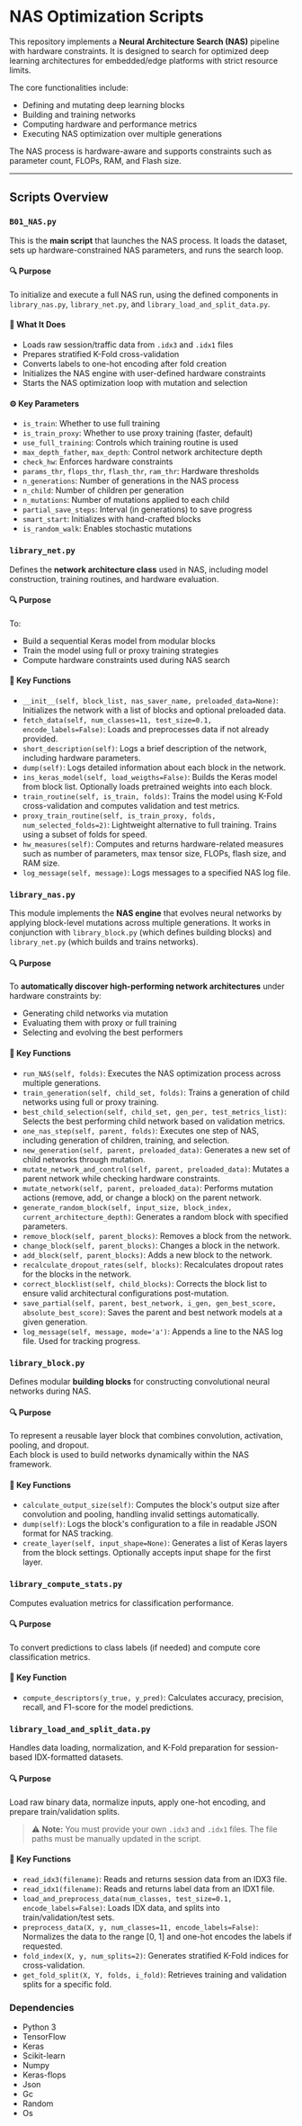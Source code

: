 # NAS Optimization Scripts

This repository implements a **Neural Architecture Search (NAS)** pipeline with hardware constraints. It is designed to search for optimized deep learning architectures for embedded/edge platforms with strict resource limits.

The core functionalities include:
- Defining and mutating deep learning blocks
- Building and training networks 
- Computing hardware and performance metrics
- Executing NAS optimization over multiple generations

The NAS process is hardware-aware and supports constraints such as parameter count, FLOPs, RAM, and Flash size.

---

## Scripts Overview

### `B01_NAS.py`

This is the **main script** that launches the NAS process. It loads the dataset, sets up hardware-constrained NAS parameters, and runs the search loop.

#### 🔍 Purpose

To initialize and execute a full NAS run, using the defined components in `library_nas.py`, `library_net.py`, and `library_load_and_split_data.py`.

#### 🧠 What It Does

- Loads raw session/traffic data from `.idx3` and `.idx1` files
- Prepares stratified K-Fold cross-validation
- Converts labels to one-hot encoding after fold creation
- Initializes the NAS engine with user-defined hardware constraints
- Starts the NAS optimization loop with mutation and selection

#### ⚙️ Key Parameters

- `is_train`: Whether to use full training
- `is_train_proxy`: Whether to use proxy training (faster, default)
- `use_full_training`: Controls which training routine is used
- `max_depth_father`, `max_depth`: Control network architecture depth
- `check_hw`: Enforces hardware constraints
- `params_thr`, `flops_thr`, `flash_thr`, `ram_thr`: Hardware thresholds
- `n_generations`: Number of generations in the NAS process
- `n_child`: Number of children per generation
- `n_mutations`: Number of mutations applied to each child
- `partial_save_steps`: Interval (in generations) to save progress
- `smart_start`: Initializes with hand-crafted blocks
- `is_random_walk`: Enables stochastic mutations


### `library_net.py`
Defines the **network architecture class** used in NAS, including model construction, training routines, and hardware evaluation.

#### 🔍 Purpose

To:
- Build a sequential Keras model from modular blocks
- Train the model using full or proxy training strategies
- Compute hardware constraints used during NAS search

#### 🔧 Key Functions

  - `__init__(self, block_list, nas_saver_name, preloaded_data=None)`: Initializes the network with a list of blocks and optional preloaded data.
  - `fetch_data(self, num_classes=11, test_size=0.1, encode_labels=False)`: Loads and preprocesses data if not already provided.
  - `short_description(self)`: Logs a brief description of the network, including hardware parameters.
  - `dump(self)`: Logs detailed information about each block in the network.
  - `ins_keras_model(self, load_weigths=False)`: Builds the Keras model from block list. Optionally loads pretrained weights into each block.
  - `train_routine(self, is_train, folds)`: Trains the model using K-Fold cross-validation and computes validation and test metrics.
  - `proxy_train_routine(self, is_train_proxy, folds, num_selected_folds=2)`: Lightweight alternative to full training. Trains using a subset of folds for speed.
  - `hw_measures(self)`: Computes and returns hardware-related measures such as number of parameters, max tensor size, FLOPs, flash size, and RAM size.
  - `log_message(self, message)`: Logs messages to a specified NAS log file.

### `library_nas.py`
This module implements the **NAS engine** that evolves neural networks by applying block-level mutations across multiple generations. It works in conjunction with `library_block.py` (which defines building blocks) and `library_net.py` (which builds and trains networks).

#### 🔍 Purpose

To **automatically discover high-performing network architectures** under hardware constraints by:
- Generating child networks via mutation
- Evaluating them with proxy or full training
- Selecting and evolving the best performers
  
#### 🔧 Key Functions
  - `run_NAS(self, folds)`: Executes the NAS optimization process across multiple generations.
  - `train_generation(self, child_set, folds)`: Trains a generation of child networks using full or proxy training.
  - `best_child_selection(self, child_set, gen_per, test_metrics_list)`: Selects the best performing child network based on validation metrics.
  - `one_nas_step(self, parent, folds)`: Executes one step of NAS, including generation of children, training, and selection.
  - `new_generation(self, parent, preloaded_data)`: Generates a new set of child networks through mutation.
  - `mutate_network_and_control(self, parent, preloaded_data)`: Mutates a parent network while checking hardware constraints.
  - `mutate_network(self, parent, preloaded_data)`: Performs mutation actions (remove, add, or change a block) on the parent network.
  - `generate_random_block(self, input_size, block_index, current_architecture_depth)`: Generates a random block with specified parameters.
  - `remove_block(self, parent_blocks)`: Removes a block from the network.
  - `change_block(self, parent_blocks)`: Changes a block in the network.
  - `add_block(self, parent_blocks)`: Adds a new block to the network.
  - `recalculate_dropout_rates(self, blocks)`: Recalculates dropout rates for the blocks in the network.
  - `correct_blocklist(self, child_blocks)`: Corrects the block list to ensure valid architectural configurations post-mutation.
  - `save_partial(self, parent, best_network, i_gen, gen_best_score, absolute_best_score)`: Saves the parent and best network models at a given generation.
  - `log_message(self, message, mode='a')`: Appends a line to the NAS log file. Used for tracking progress.


### `library_block.py`
Defines modular **building blocks** for constructing convolutional neural networks during NAS.

#### 🔍 Purpose

To represent a reusable layer block that combines convolution, activation, pooling, and dropout.  
Each block is used to build networks dynamically within the NAS framework.

#### 🔧 Key Functions

  - `calculate_output_size(self)`: Computes the block's output size after convolution and pooling, handling invalid settings automatically.
  - `dump(self)`: Logs the block's configuration to a file in readable JSON format for NAS tracking.
  - `create_layer(self, input_shape=None)`: Generates a list of Keras layers from the block settings. Optionally accepts input shape for the first layer.


### `library_compute_stats.py`

Computes evaluation metrics for classification performance.

#### 🔍 Purpose

To convert predictions to class labels (if needed) and compute core classification metrics.

#### 🔧 Key Function
  - `compute_descriptors(y_true, y_pred)`: Calculates accuracy, precision, recall, and F1-score for the model predictions.


### `library_load_and_split_data.py`

Handles data loading, normalization, and K-Fold preparation for session-based IDX-formatted datasets.

#### 🔍 Purpose
Load raw binary data, normalize inputs, apply one-hot encoding, and prepare train/validation splits.

> ⚠️ **Note:** You must provide your own `.idx3` and `.idx1` files. The file paths must be manually updated in the script.

#### 🔧 Key Functions

  - `read_idx3(filename)`: Reads and returns session data from an IDX3 file.
  - `read_idx1(filename)`: Reads and returns label data from an IDX1 file.
  - `load_and_preprocess_data(num_classes, test_size=0.1, encode_labels=False)`: Loads IDX data, and splits into train/validation/test sets.
  - `preprocess_data(X, y, num_classes=11, encode_labels=False)`: Normalizes the data to the range [0, 1] and one-hot encodes the labels if requested.
  - `fold_index(X, y, num_splits=2)`: Generates stratified K-Fold indices for cross-validation.
  - `get_fold_split(X, Y, folds, i_fold)`: Retrieves training and validation splits for a specific fold.

### Dependencies
- Python 3
- TensorFlow
- Keras
- Scikit-learn
- Numpy
- Keras-flops
- Json
- Gc
- Random
- Os
